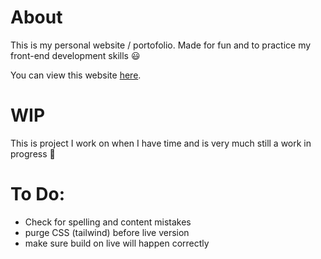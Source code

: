 # About

This is my personal website / portofolio.
Made for fun and to practice my front-end development skills 😃

You can view this website [here](https://will1608.github.io).

# WIP
This is project I work on when I have time and is very much still a work in progress 🙂


# To Do:

* Check for spelling and content mistakes
* purge CSS (tailwind) before live version
* make sure build on live will happen correctly
